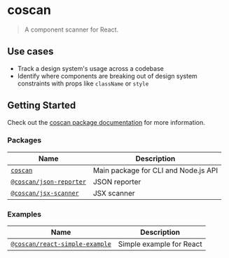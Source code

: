 # coscan

> A component scanner for React.

## Use cases

- Track a design system's usage across a codebase
- Identify where components are breaking out of design system constraints with props like `className` or `style`

## Getting Started

Check out the [coscan package documentation][coscan] for more information.

### Packages

| Name                                     | Description                          |
| ---------------------------------------- | ------------------------------------ |
| [`coscan`][coscan]                       | Main package for CLI and Node.js API |
| [`@coscan/json-reporter`][json-reporter] | JSON reporter                        |
| [`@coscan/jsx-scanner`][jsx-scanner]     | JSX scanner                          |

### Examples

| Name                                                   | Description              |
| ------------------------------------------------------ | ------------------------ |
| [`@coscan/react-simple-example`][react-simple-example] | Simple example for React |

[coscan]: ./packages/coscan/README.md
[json-reporter]: ./packages/json-reporter/README.md
[jsx-scanner]: ./packages/jsx-scanner/README.md
[react-simple-example]: ./examples/react-simple-example/README.md
